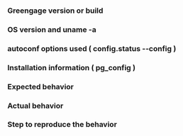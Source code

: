 ### Greengage version or build

### OS version and uname -a

### autoconf options used ( config.status --config )

### Installation information ( pg_config )

### Expected behavior

### Actual behavior

### Step to reproduce the behavior

